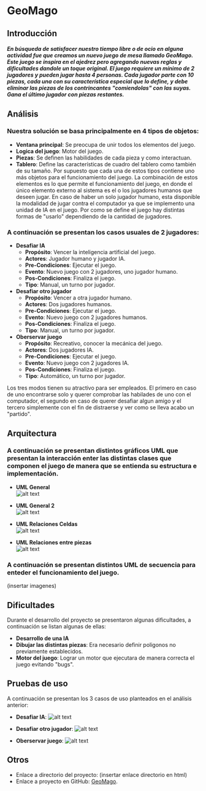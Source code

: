 ﻿GeoMago
=======

Introducción
------------
##### En búsqueda de satisfacer nuestro tiempo libre o de ocio en alguna actividad fue que creamos un nuevo juego de mesa llamado GeoMago. Este juego se inspira en el ajedrez pero agregando nuevas reglas y dificultades dandole un toque original. El juego requiere un mínimo de 2 jugadores y pueden jugar hasta 4 personas. Cada jugador parte con 10 piezas, cada una con su característica especial que lo define, y debe eliminar las piezas de los contrincantes "comiendolas" con las suyas. Gana el último jugador con piezas restantes.

Análisis
------------
### Nuestra solución se basa principalmente en 4 tipos de objetos:
- **Ventana principal**: Se preocupa de unir todos los elementos del juego.
- **Logica del juego**: Motor del juego.
- **Piezas**: Se definen las habilidades de cada pieza y como interactuan.
- **Tablero**: Define las características de cuadro del tablero como también de su tamaño.
Por supuesto que cada una de estos tipos contiene uno más objetos para el funcionamiento del juego.
La combinación de estos elementos es lo que permite el funcionamiento del juego, en donde el único elemento externo al sistema es el o los jugadores humanos que deseen jugar. En caso de haber un solo jugador humano, esta disponible la modalidad de jugar contra el computador ya que se implemento una unidad de IA en el juego.
Por como se define el juego hay distintas formas de "usarlo" dependiendo de la cantidad de jugadores.

### A continuación se presentan los casos usuales de 2 jugadores:
- 	**Desafiar IA**  
    - **Propósito**: Vencer la inteligencia artificial del juego.  
    - **Actores**: Jugador humano y jugador IA.  
    - **Pre-Condiciones**: Ejecutar el juego.  
    - **Evento**: Nuevo juego con 2 jugadores, uno jugador humano.  
    - **Pos-Condiciones**: Finaliza el juego.  
    - **Tipo**: Manual, un turno por jugador.  
- 	**Desafiar otro jugador**  
    - **Propósito**: Vencer a otra jugador humano.  
    - **Actores**: Dos jugadores humanos.  
    - **Pre-Condiciones**: Ejecutar el juego.  
    - **Evento**: Nuevo juego con 2 jugadores humanos.  
    - **Pos-Condiciones**: Finaliza el juego.  
    - **Tipo**: Manual, un turno por jugador.  
- 	**Oberservar juego**  
    - **Propósito**: Recreativo, conocer la mecánica del juego.  
    - **Actores**: Dos jugadores IA.  
    - **Pre-Condiciones**: Ejecutar el juego.  
    - **Evento**: Nuevo juego con 2 jugadores IA.  
    - **Pos-Condiciones**: Finaliza el juego.  
    - **Tipo**: Automático, un turno por jugador.  
	
	
Los tres modos tienen su atractivo para ser empleados. El primero en caso de uno encontrarse solo y querer comprobar las habilades de uno con el computador, el segundo en caso de querer desafiar algun amigo y el tercero simplemente con el fin de distraerse y ver como se lleva acabo un "partido".

Arquitectura
------------
### A continuación se presentan distintos gráficos UML que presentan la interacción enter las distintas clases que componen el juego de manera que se entienda su estructura e implementación.

- **UML General**  
![alt text](https://raw.githubusercontent.com/Lisergishnu/GeoMago/master/etc/UML/General.png)

- **UML General 2**  
![alt text](https://raw.githubusercontent.com/Lisergishnu/GeoMago/master/etc/UML/prueba.png)

- **UML Relaciones Celdas**  
![alt text](https://raw.githubusercontent.com/Lisergishnu/GeoMago/master/etc/UML/RelacionesCeldas.png)

- **UML Relaciones entre piezas**  
![alt text](https://raw.githubusercontent.com/Lisergishnu/GeoMago/master/etc/UML/RelacionesPiezas.png)


### A continuación se presentan distintos UML de secuencia para enteder el funcionamiento del juego.

(insertar imagenes) 

Dificultades
------------
Durante el desarrollo del proyecto se presentaron algunas dificultades, a continuación se listan algunas de ellas:
- **Desarrollo de una IA**
- **Dibujar las distintas piezas**: Era necesario definir poligonos no previamente establecidos.
- **Motor del juego**: Lograr un motor que ejecutara de manera correcta el juego evitando "bugs".

Pruebas de uso
------------
A continuación se presentan los 3 casos de uso planteados en el análisis anterior:
- **Desafiar IA**: 
	![alt text](https://raw.githubusercontent.com/Lisergishnu/GeoMago/master/capturas/player_vs_IA.PNG)
	
- **Desafiar otro jugador**:
	![alt text](https://raw.githubusercontent.com/Lisergishnu/GeoMago/master/capturas/player_vs_player.PNG)
	
- **Oberservar juego**:
	![alt text](enlace)
	
Otros
------------
- Enlace a directorio del proyecto: (insertar enlace directorio en html)  
- Enlace a proyecto en GitHub:
[GeoMago](https://github.com/Lisergishnu/GeoMago).